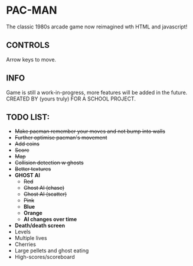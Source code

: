 # PAC-MAN
The classic 1980s arcade game now reimagined wth HTML and javascript!
## CONTROLS
Arrow keys to move.
## INFO
Game is still a work-in-progress, more features will be added in the future.<br/>
CREATED BY (yours truly) FOR A SCHOOL PROJECT.
## TODO LIST:
* ~~Make pacman remember your moves and not bump into walls~~
* ~~Further optimise pacman's movement~~
* ~~Add coins~~ 
* ~~Score~~
* ~~Map~~
* ~~Collision detection w ghosts~~
* ~~Better textures~~
* __GHOST AI__
    * ~~Red~~
    * ~~Ghost AI (chase)~~
    * ~~Ghost AI (scatter)~~
    * ~~Pink~~
    * __Blue__
    * __Orange__
    * __AI changes over time__
* __Death/death screen__
* Levels
* Multiple lives
* Cherries
* Large pellets and ghost eating
* High-scores/scoreboard
